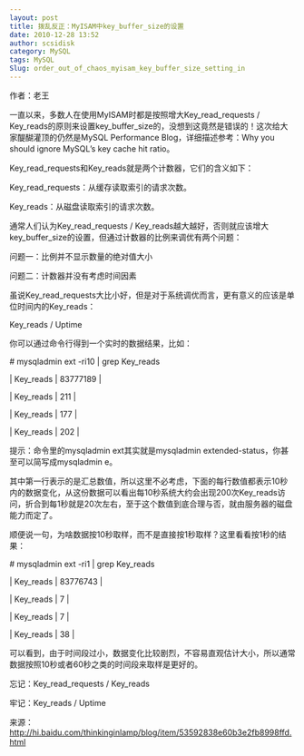 ```yaml
---
layout: post
title: 拨乱反正：MyISAM中key_buffer_size的设置
date: 2010-12-28 13:52
author: scsidisk
category: MySQL
tags: MySQL
Slug: order_out_of_chaos_myisam_key_buffer_size_setting_in
---
```


作者：老王

一直以来，多数人在使用MyISAM时都是按照增大Key\_read\_requests /
Key\_reads的原则来设置key\_buffer\_size的，没想到这竟然是错误的！这次给大家醍醐灌顶的仍然是MySQL
Performance Blog，详细描述参考：Why you should ignore MySQL’s key cache
hit ratio。

Key\_read\_requests和Key\_reads就是两个计数器，它们的含义如下：

Key\_read\_requests：从缓存读取索引的请求次数。

Key\_reads：从磁盘读取索引的请求次数。

通常人们认为Key\_read\_requests /
Key\_reads越大越好，否则就应该增大key\_buffer\_size的设置，但通过计数器的比例来调优有两个问题：

问题一：比例并不显示数量的绝对值大小

问题二：计数器并没有考虑时间因素

虽说Key\_read\_requests大比小好，但是对于系统调优而言，更有意义的应该是单位时间内的Key\_reads：

Key\_reads / Uptime

你可以通过命令行得到一个实时的数据结果，比如：

\# mysqladmin ext -ri10 | grep Key\_reads

| Key\_reads | 83777189 |

| Key\_reads | 211 |

| Key\_reads | 177 |

| Key\_reads | 202 |

提示：命令里的mysqladmin ext其实就是mysqladmin
extended-status，你甚至可以简写成mysqladmin e。

其中第一行表示的是汇总数值，所以这里不必考虑，下面的每行数值都表示10秒内的数据变化，从这份数据可以看出每10秒系统大约会出现200次Key\_reads访问，折合到每1秒就是20次左右，至于这个数值到底合理与否，就由服务器的磁盘能力而定了。

顺便说一句，为啥数据按10秒取样，而不是直接按1秒取样？这里看看按1秒的结果：

\# mysqladmin ext -ri1 | grep Key\_reads

| Key\_reads | 83776743 |

| Key\_reads | 7 |

| Key\_reads | 7 |

| Key\_reads | 38 |

可以看到，由于时间段过小，数据变化比较剧烈，不容易直观估计大小，所以通常数据按照10秒或者60秒之类的时间段来取样是更好的。

忘记：Key\_read\_requests / Key\_reads

牢记：Key\_reads / Uptime

来源：http://hi.baidu.com/thinkinginlamp/blog/item/53592838e60b3e2fb8998ffd.html

 
